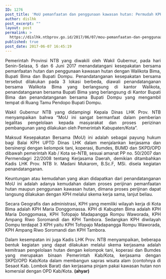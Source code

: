 ```yaml
---
ID: 1276
post_title: 'MoU pemanfaatan dan penggunaan kawasan hutan: Permudah KPH dalam bekerjasama'
author: dislhk
post_excerpt: ""
layout: post
permalink: >
  https://dislhk.ntbprov.go.id/2017/06/07/mou-pemanfaatan-dan-penggunaan-kawasan-hutan-permudah-kph-dalam-bekerjasama/
published: true
post_date: 2017-06-07 16:45:19
---
```

<p style="text-align: justify;">Pemerintah Provinsi NTB yang diwakili oleh Wakil Gubernur, pada hari Senin-Selasa, 5 dan 6 Juni 2017 menandatangani kesepakatan bersama pemanfaatan hutan dan penggunaan kawasan hutan dengan Walikota Bima, Bupati Bima dan Bupati Dompu. Penandatanganan kesepakatan bersama tersebut dilakukan pada 3 lokasi berbeda, diawali penandatanganan bersama Walikota Bima yang berlangsung di kantor Walikota, penandatanganan bersama Bupati Bima yang berlangsung di Kantor Bupati Bima dan penandatanganan bersama Bupati Dompu yang mengambil tempat di Ruang Tamu Pendopo Bupati Dompu.</p>
<p style="text-align: justify;">Wakil Gubernur NTB yang didampingi Kepala Dinas LHK Prov. NTB menyampaikan bahwa “MoU ini sangat bermanfaat dalam pemberian legalitas pengelolaan kepada masyarakat dan proses perizinan pembangunan yang dilakukan oleh Pemerintah Kabupaten/Kota”.</p>
<p style="text-align: justify;">Maksud Kesepakatan Bersama (MoU) ini adalah sebagai payung hukum bagi Balai KPH UPTD Dinas LHK dalam menjalankan kerjasama dan bersinergi dengan kelompok tani, koperasi, Bumdes, BUMD dan SKPD/OPD dibawah pemerintah Kab / Kota se-NTB, sesuai amanat PP no. 50/2007 dan Permendagri 22/2008 tentang Kerjasama Daerah, demikian ditambahkan Kadis LHK Prov. NTB Ir. Madani Mukarom, B.Sc.F, MSi. disela kegiatan penandatanganan.</p>
<p style="text-align: justify;">Keuntungan atau kemudahan yang akan didapatkan dari penandatanganan MoU ini adalah adanya kemudahan dalam proses perijinan pemanfaatan hutan maupun penggunaan kawasan hutan, dimana proses perijinan dapat langsung dilakukan dengan KPH melalui skema kerja sama, lanjut beliau.</p>
<p style="text-align: justify;">Secara Geografis dan administrasi, KPH yang memiliki wilayah kerja di Kota Bima adalah KPH Maria Donggomassa. KPH di Kabupten Bima adalah KPH Maria Donggomasa, KPH Tofopajo Madapangga Rompu Waworada, KPH Ampang Riwo Soromandi dan KPH Tambora. Sedangkan KPH diwilayah Dompu terdapat 3 KPH yaitu KPH Tofopajo Madapangga Rompu Waworada, KPH Ampang Riwo Soromandi dan KPH Tambora.</p>
<p style="text-align: justify;">Dalam kesempatan ini juga Kadis LHK Prov. NTB menyampaikan, beberapa bentuk kegiatan yang dapat dilakukan melalui skema kerjasama adalah kemitraan pengelolaan hutan dengan kelompok tani, koperasi dan Bumdes yang merupakan binaan Pemerintah Kab/Kota, kerjasama dengan SKPD/OPD Kab/Kota dalam membangun sapras wisata alam (contohnya di Sesaot Kab. Lombok Barat) dan kerjasama pinjam pakai kawasan hutan non komersial dengan OPD Kab/Kota. <strong>(ahyar)</strong></p>